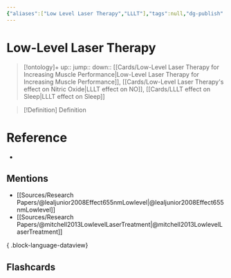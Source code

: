 ```yaml
---
{"aliases":["Low Level Laser Therapy","LLLT"],"tags":null,"dg-publish":true,"permalink":"/cards/low-level-laser-therapy/","dgPassFrontmatter":true}
---
```


# Low-Level Laser Therapy

> [!ontology]+
> up:: 
> jump:: 
> down:: [[Cards/Low-Level Laser Therapy for Increasing Muscle Performance\|Low-Level Laser Therapy for Increasing Muscle Performance]], [[Cards/Low-Level Laser Therapy's effect on Nitric Oxide\|LLLT effect on NO]], [[Cards/LLLT effect on Sleep\|LLLT effect on Sleep]]

> [!Definition] Definition

# Reference

- 

## Mentions

- [[Sources/Research Papers/@lealjunior2008Effect655nmLowlevel\|@lealjunior2008Effect655nmLowlevel]]
- [[Sources/Research Papers/@mitchell2013LowlevelLaserTreatment\|@mitchell2013LowlevelLaserTreatment]]

{ .block-language-dataview}

## Flashcards